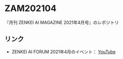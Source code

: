 # ZAM202104

『月刊 ZENKEI AI MAGAZINE 2021年4月号』のレポジトリ

## リンク

* ZENKEI AI FORUM 2021年4月のイベント： [YouTube](https://youtu.be/3-Q11TOA8Ec)
